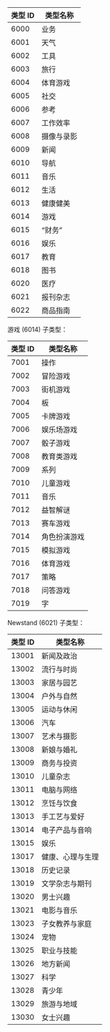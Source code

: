 |类型 ID|类型名称|
|---|---|
|6000|业务|
|6001|天气|
|6002|工具|
|6003|旅行|
|6004|体育游戏|
|6005|社交|
|6006|参考|
|6007|工作效率|
|6008|摄像与录影|
|6009|新闻|
|6010|导航|
|6011|音乐|
|6012|生活|
|6013|健康健美|
|6014|游戏|
|6015|“财务”|
|6016|娱乐|
|6017|教育|
|6018|图书|
|6020|医疗|
|6021|报刊杂志|
|6022|商品指南|

游戏 (6014) 子类型：

|类型 ID|类型名称|
|---|---|
|7001|操作|
|7002|冒险游戏|
|7003|街机游戏|
|7004|板|
|7005|卡牌游戏|
|7006|娱乐场游戏|
|7007|骰子游戏|
|7008|教育类游戏|
|7009|系列|
|7010|儿童游戏|
|7011|音乐|
|7012|益智解谜|
|7013|赛车游戏|
|7014|角色扮演游戏|
|7015|模拟游戏|
|7016|体育游戏|
|7017|策略|
|7018|问答游戏|
|7019|字|

Newstand (6021) 子类型：

|类型 ID|类型名称|
|---|---|
|13001|新闻及政治|
|13002|流行与时尚|
|13003|家居与园艺|
|13004|户外与自然|
|13005|运动与休闲|
|13006|汽车|
|13007|艺术与摄影|
|13008|新娘与婚礼|
|13009|商务与投资|
|13010|儿童杂志|
|13011|电脑与网络|
|13012|烹饪与饮食|
|13013|手工艺与爱好|
|13014|电子产品与音响|
|13015|娱乐|
|13017|健康、心理与生理|
|13018|历史记录|
|13019|文学杂志与期刊|
|13020|男士兴趣|
|13021|电影与音乐|
|13023|子女教养与家庭|
|13024|宠物|
|13025|职业与技能|
|13026|地方新闻|
|13027|科学|
|13028|青少年|
|13029|旅游与地域|
|13030|女士兴趣|

